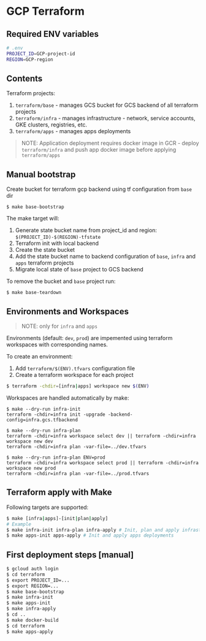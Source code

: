 # GCP Terraform

## Required ENV variables

```bash
# .env
PROJECT_ID=GCP-project-id
REGION=GCP-region
```

## Contents
Terraform projects:
1. `terraform/base` - manages GCS bucket for GCS backend of all terraform projects
2. `terraform/infra` - manages infrastructure - network, service accounts, GKE clusters, registries, etc.
3. `terraform/apps` - manages apps deployments

> NOTE: Application deployment requires docker image in GCR - deploy `terraform/infra` and push app docker image before applying `terraform/apps`

## Manual bootstrap
Create bucket for terraform gcp backend using tf configuration from `base` dir
```
$ make base-bootstrap
```
The make target will:
1. Generate state bucket name from project_id and region: `$(PROJECT_ID)-$(REGION)-tfstate`
2. Terraform init with local backend
3. Create the state bucket
4. Add the state bucket name to backend configuration of `base`, `infra` and `apps` terraform projects
5. Migrate local state of `base` project to GCS backend

To remove the bucket and `base` project run:
```
$ make base-teardown
```

## Environments and Workspaces
> NOTE: only for `infra` and `apps`

Environments (default: `dev`, `prod`) are impemented using terraform workspaces with corresponding names.

To create an environment:
1. Add `terraform/$(ENV).tfvars` configuration file
2. Create a terraform workspace for each project
```bash
$ terraform -chdir=[infra|apps] workspace new $(ENV)
```

Workspaces are handled automatically by make:
```
$ make --dry-run infra-init
terraform -chdir=infra init -upgrade -backend-config=infra.gcs.tfbackend

$ make --dry-run infra-plan
terraform -chdir=infra workspace select dev || terraform -chdir=infra workspace new dev
terraform -chdir=infra plan -var-file=../dev.tfvars

$ make --dry-run infra-plan ENV=prod
terraform -chdir=infra workspace select prod || terraform -chdir=infra workspace new prod
terraform -chdir=infra plan -var-file=../prod.tfvars
```

## Terraform apply with Make
Following targets are supported:
```bash
$ make [infra|apps]-[init|plan|apply]
# Example
$ make infra-init infra-plan infra-apply # Init, plan and apply infrastructure
$ make apps-init apps-apply # Init and apply apps deployments
```

## First deployment steps [manual]
```bash
$ gcloud auth login
$ cd terraform
$ export PROJECT_ID=...
$ export REGION=...
$ make base-bootstrap
$ make infra-init
$ make apps-init
$ make infra-apply
$ cd ..
$ make docker-build
$ cd terraform
$ make apps-apply
```
